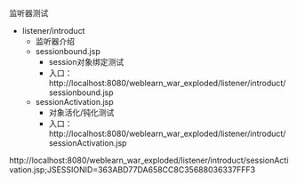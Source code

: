 监听器测试

- listener/introduct
    - 监听器介绍
    - sessionbound.jsp
        - session对象绑定测试
        - 入口：http://localhost:8080/weblearn_war_exploded/listener/introduct/sessionbound.jsp
    - sessionActivation.jsp
        - 对象活化/钝化测试
        - 入口：http://localhost:8080/weblearn_war_exploded/listener/introduct/sessionActivation.jsp
        
http://localhost:8080/weblearn_war_exploded/listener/introduct/sessionActivation.jsp;JSESSIONID=363ABD77DA658CC8C35688036337FFF3